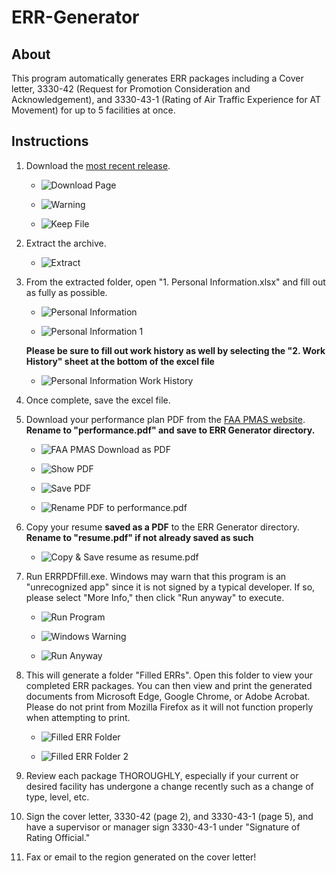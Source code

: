 # ERR-Generator
## About
This program automatically generates ERR packages including a Cover letter, 3330-42 (Request for Promotion Consideration and Acknowledgement), and 3330-43-1 (Rating of Air Traffic Experience for AT Movement) for up to 5 facilities at once. 

## Instructions
1. Download the [most recent release](https://github.com/southwest416/ERR-Generator/releases).

   - ![Download Page](https://i.imgur.com/3CoKfpm.png)

   - ![Warning](https://i.imgur.com/gbqObwk.png)

   - ![Keep File](https://i.imgur.com/bSJAJZ4.png)
   
2. Extract the archive.

   - ![Extract](https://i.imgur.com/7qGu7tg.png)
   
3. From the extracted folder, open "1. Personal Information.xlsx" and fill out as fully as possible.

   - ![Personal Information](https://i.imgur.com/inxJyYe.png)
   
   - ![Personal Information 1](https://i.imgur.com/yRKxIku.png)
   
   **Please be sure to fill out work history as well by selecting the "2. Work History" sheet at the bottom of the excel file**
   
   - ![Personal Information Work History](https://i.imgur.com/1xDNKQ9.png)
   
4. Once complete, save the excel file.

5. Download your performance plan PDF from the [FAA PMAS website](https://pmas.faa.gov). **Rename to "performance.pdf" and save to ERR Generator directory.**

   - ![FAA PMAS Download as PDF](https://i.imgur.com/2j4kvcQ.png)

   - ![Show PDF](https://i.imgur.com/BMank8z.png)

   - ![Save PDF](https://i.imgur.com/vdlT8cA.png)

   - ![Rename PDF to performance.pdf](https://i.imgur.com/L2ZHHHw.png)

6. Copy your resume **saved as a PDF** to the ERR Generator directory. **Rename to "resume.pdf" if not already saved as such**

   - ![Copy & Save resume as resume.pdf](https://i.imgur.com/Q6lUtEP.gif)

7. Run ERRPDFfill.exe. Windows may warn that this program is an "unrecognized app" since it is not signed by a typical developer. If so, please select "More Info," then click "Run anyway" to execute.

   - ![Run Program](https://i.imgur.com/39lmIvp.png)
   
   - ![Windows Warning](https://i.imgur.com/KtCXrEl.png)
   
   - ![Run Anyway](https://i.imgur.com/oL1XaG2.png)
   
8. This will generate a folder "Filled ERRs". Open this folder to view your completed ERR packages. You can then view and print the generated documents from Microsoft Edge, Google Chrome, or Adobe Acrobat. Please do not print from Mozilla Firefox as it will not function properly when attempting to print.

   - ![Filled ERR Folder](https://i.imgur.com/DQVCULK.png)

   - ![Filled ERR Folder 2](https://i.imgur.com/Bi4NlJ4.png)

9. Review each package THOROUGHLY, especially if your current or desired facility has undergone a change recently such as a change of type, level, etc.

10. Sign the cover letter, 3330-42 (page 2), and 3330-43-1 (page 5), and have a supervisor or manager sign 3330-43-1 under "Signature of Rating Official."

11. Fax or email to the region generated on the cover letter!
